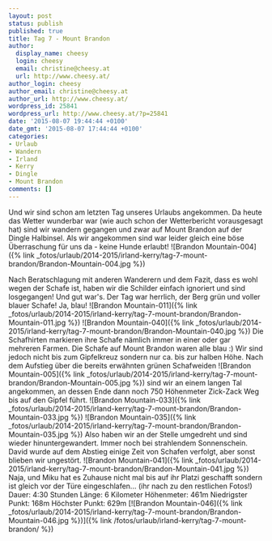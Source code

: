 ```yaml
---
layout: post
status: publish
published: true
title: Tag 7 - Mount Brandon
author:
  display_name: cheesy
  login: cheesy
  email: christine@cheesy.at
  url: http://www.cheesy.at/
author_login: cheesy
author_email: christine@cheesy.at
author_url: http://www.cheesy.at/
wordpress_id: 25841
wordpress_url: http://www.cheesy.at/?p=25841
date: '2015-08-07 19:44:44 +0100'
date_gmt: '2015-08-07 17:44:44 +0100'
categories:
- Urlaub
- Wandern
- Irland
- Kerry
- Dingle
- Mount Brandon
comments: []
---
```

Und wir sind schon am letzten Tag unseres Urlaubs angekommen. Da heute das Wetter wunderbar war (wie auch schon der Wetterbericht vorausgesagt hat) sind wir wandern gegangen und zwar auf Mount Brandon auf der Dingle Halbinsel.
Als wir angekommen sind war leider gleich eine böse Überraschung für uns da - keine Hunde erlaubt!
![Brandon Mountain-004]({% link _fotos/urlaub/2014-2015/irland-kerry/tag-7-mount-brandon/Brandon-Mountain-004.jpg %})
<!--more-->
Nach Beratschlagung mit anderen Wanderern und dem Fazit, dass es wohl wegen der Schafe ist, haben wir die Schilder einfach ignoriert und sind losgegangen! Und gut war's. Der Tag war herrlich, der Berg grün und voller blauer Schafe! Ja, blau!
![Brandon Mountain-011]({% link _fotos/urlaub/2014-2015/irland-kerry/tag-7-mount-brandon/Brandon-Mountain-011.jpg %})
 ![Brandon Mountain-040]({% link _fotos/urlaub/2014-2015/irland-kerry/tag-7-mount-brandon/Brandon-Mountain-040.jpg %})
Die Schafhirten markieren ihre Schafe nämlich immer in einer oder gar mehreren Farmen. Die Schafe auf Mount Brandon waren alle blau :)
Wir sind jedoch nicht bis zum Gipfelkreuz sondern nur ca. bis zur halben Höhe. Nach dem Aufstieg über die bereits erwähnten grünen Schafweiden
![Brandon Mountain-005]({% link _fotos/urlaub/2014-2015/irland-kerry/tag-7-mount-brandon/Brandon-Mountain-005.jpg %})
sind wir an einem langen Tal angekommen, an dessen Ende dann noch 750 Höhenmeter Zick-Zack Weg bis auf den Gipfel führt.
![Brandon Mountain-033]({% link _fotos/urlaub/2014-2015/irland-kerry/tag-7-mount-brandon/Brandon-Mountain-033.jpg %})
 ![Brandon Mountain-035]({% link _fotos/urlaub/2014-2015/irland-kerry/tag-7-mount-brandon/Brandon-Mountain-035.jpg %})
Also haben wir an der Stelle umgedreht und sind wieder hinuntergewandert. Immer noch bei strahlendem Sonnenschein. David wurde auf dem Abstieg einige Zeit von Schafen verfolgt, aber sonst blieben wir ungestört.
![Brandon Mountain-041]({% link _fotos/urlaub/2014-2015/irland-kerry/tag-7-mount-brandon/Brandon-Mountain-041.jpg %})
Naja, und Miku hat es Zuhause nicht mal bis auf ihr Platzi geschafft sondern ist gleich vor der Türe eingeschlafen... (ihr nach zu den restlichen Fotos!)
Dauer: 4:30 Stunden
Länge: 6 Kilometer
Höhenmeter: 461m
Niedrigster Punkt: 168m
Höchster Punkt: 629m
[![Brandon Mountain-046]({% link _fotos/urlaub/2014-2015/irland-kerry/tag-7-mount-brandon/Brandon-Mountain-046.jpg %})]({% link /fotos/urlaub/irland-kerry/tag-7-mount-brandon/ %})
